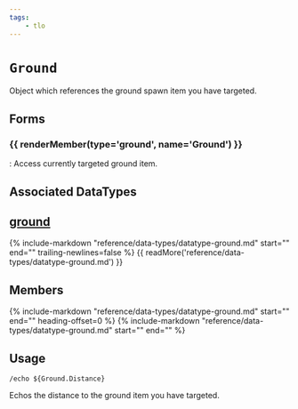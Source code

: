 ```yaml
---
tags:
    - tlo
---
```

# `Ground`

<!--tlo-desc-start-->
Object which references the ground spawn item you have targeted.
<!--tlo-desc-end-->
## Forms
<!--tlo-forms-start-->
### {{ renderMember(type='ground', name='Ground') }}

:   Access currently targeted ground item.
<!--tlo-forms-end-->

## Associated DataTypes

## [ground](../data-types/datatype-ground.md)
{%
  include-markdown "reference/data-types/datatype-ground.md"
  start="<!--dt-desc-start-->"
  end="<!--dt-desc-end-->"
  trailing-newlines=false
%} {{ readMore('reference/data-types/datatype-ground.md') }}

<h2>Members</h2>
{%
  include-markdown "reference/data-types/datatype-ground.md"
  start="<!--dt-members-start-->"
  end="<!--dt-members-end-->"
  heading-offset=0
%}
{%
  include-markdown "reference/data-types/datatype-ground.md"
  start="<!--dt-linkrefs-start-->"
  end="<!--dt-linkrefs-end-->"
%}

## Usage

```
/echo ${Ground.Distance}
```

Echos the distance to the ground item you have targeted.
<!--tlo-linkrefs-start-->
[ground]: ../data-types/datatype-ground.md
<!--tlo-linkrefs-end-->
